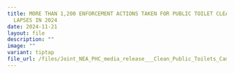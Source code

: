 ```yaml
---
title: MORE THAN 1,200 ENFORCEMENT ACTIONS TAKEN FOR PUBLIC TOILET CLEANLINESS
  LAPSES IN 2024
date: 2024-11-21
layout: file
description: ""
image: ""
variant: tiptap
file_url: /files/Joint_NEA_PHC_media_release___Clean_Public_Toilets_Campaign.pdf
---
```

